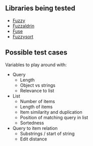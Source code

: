 ## Libraries being tested

- [Fuzzy](https://github.com/mattyork/fuzzy)
- [Fuzzaldrin](https://github.com/atom/fuzzaldrin)
- [Fuse](https://github.com/krisk/Fuse)
- [Fuzzysort](https://github.com/farzher/fuzzysort)

## Possible test cases

Variables to play around with:

- Query
  - Length
  - Object vs strings
  - Relevance to list
- List
  - Number of items
  - Length of items
  - Item similarity and duplication
  - Position of matching query in list
  - Sortedness
- Query to item relation
  - Substrings / start of string
  - Edit distance
